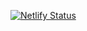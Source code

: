 [![Netlify Status](https://api.netlify.com/api/v1/badges/9f526bed-cc20-4ed7-9cf5-5d641e9f1f6e/deploy-status)](https://app.netlify.com/sites/vagbook/deploys)